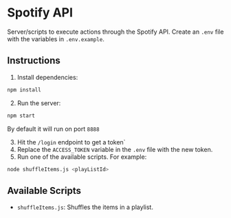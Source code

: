 # Spotify API

Server/scripts to execute actions through the Spotify API. Create an `.env` file with the variables in `.env.example`.

## Instructions

1. Install dependencies:

```sh
npm install
```

2. Run the server:

```sh
npm start
```

By default it will run on port `8888`

3. Hit the `/login` endpoint to get a token`
4. Replace the `ACCESS_TOKEN` variable in the `.env` file with the new token.
5. Run one of the available scripts. For example:

```sh
node shuffleItems.js <playListId>
```

## Available Scripts

- `shuffleItems.js`: Shuffles the items in a playlist.
